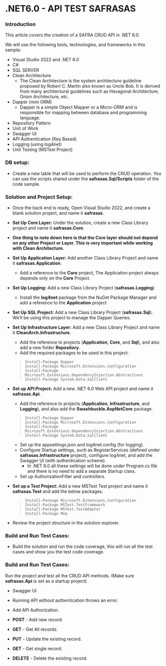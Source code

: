 # .NET6.0 - API TEST SAFRASAS #

### Introduction ###

This article covers the creation of a SAFRA CRUD API in .NET 6.0. 

We will use the following tools, technologies, and frameworks in this sample:

- Visual Studio 2022 and .NET 6.0
- C#
- SQL SERVER
- Clean Architecture
	- The Clean Architecture is the system architecture guideline proposed by Robert C. Martin also known as Uncle Bob. It is derived from many architectural guidelines such as Hexagonal Architecture, Onion Architecture, etc.
- Dapper (mini ORM)
	- Dapper is a simple Object Mapper or a Micro-ORM and is responsible for mapping between database and programming language.
- Repository Pattern
- Unit of Work
- Swagger UI
- API Authentication (Key Based)
- Logging (using log4net)
- Unit Testing (MSTest Project)

### DB setup: ###
- Create a new table that will be used to perform the CRUD operation. You can use the scripts shared under the **safrasas.Sql/Scripts** folder of the code sample.

### Solution and Project Setup: ###
- Once the back end is ready, Open Visual Studio 2022, and create a blank solution project, and name it **safrasas**.

- **Set Up Core Layer:** Under the solution, create a new Class Library project and name it **safrasas.Core**.
	
- **One thing to note down here is that the Core layer should not depend on any other Project or Layer. This is very important while working with Clean Architecture.**

- **Set Up Application Layer:** Add another Class Library Project and name it **safrasas.Application**.

	- Add a reference to the **Core** project, The Application project always depends only on the **Core** Project.

- **Set Up Logging:** Add a new Class Library Project (**safrasas.Logging**)

	- Install the **log4net** package from the NuGet Package Manager and add a reference to the **Application** project 

- **Set Up SQL Project:** Add a new Class Library Project (**safrasas.Sql**). We’ll be using this project to manage the Dapper Queries.
	
- **Set Up Infrastructure Layer:** Add a new Class Library Project and name it **CleanArch.Infrastructure**.

	- Add the reference to projects (**Application**, **Core**, and **Sql**), and also add a new folder **Repository**.
	- Add the required packages to be used in this project.
	>     Install-Package Dapper
	>     Install-Package Microsoft.Extensions.Configuration
	>     Install-Package Microsoft.Extensions.DependencyInjection.Abstractions
	>     Install-Package System.Data.SqlClient
		
- **Set up API Project:** Add a new .NET 6.0 Web API project and name it **safrasas.Api**.
	
	- Add the reference to projects (**Application**, **Infrastructure**, and **Logging**), and also add the **Swashbuckle.AspNetCore** package.
	>     Install-Package Dapper
	>     Install-Package Microsoft.Extensions.Configuration
	>     Install-Package Microsoft.Extensions.DependencyInjection.Abstractions
	>     Install-Package System.Data.SqlClient

	- Set up the appsettings.json and log4net.config (for logging).
	- Configure Startup settings, such as RegisterServices (defined under **safrasas.Infrastructure** project), configure log4net, and add the Swagger UI (with authentication scheme).
		- In .NET 6.0 all these settings will be done under Program.cs file and there is no need to add a separate Startup class.
	- Set up AuthorizationFilter and controllers.

- **Set up a Test Project:** Add a new MSTest Test project and name it **safrasas.Test** and add the below packages.

	>     Install-Package Microsoft.Extensions.Configuration
	>     Install-Package MSTest.TestFramework
	>     Install-Package MSTest.TestAdapter
	>     Install-Package Moq

- Review the project structure in the solution explorer.

### Build and Run Test Cases: ###
- Build the solution and run the code coverage, this will run all the test cases and show you the test code coverage.

### Build and Run Test Cases: ###
Run the project and test all the CRUD API methods. (Make sure **safrasas.Api** is set as a startup project)

- Swagger UI

- Running API without authentication throws an error.

- Add API Authorization.

- **POST** - Add new record.

- **GET** - Get All records.

- **PUT** - Update the existing record.


- **GET** - Get single record.


- **DELETE** - Delete the existing record.

